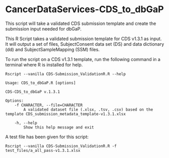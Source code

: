 # CancerDataServices-CDS_to_dbGaP
This script will take a validated CDS submission template and create the submission input needed for dbGaP.

This R Script takes a validated submission template for CDS v1.3.1 as input. It will output a set of files, SubjectConsent data set (DS) and data dictionary (dd) and SubjectSampleMapping (SSM) files.

To run the script on a CDS v1.3.1 template, run the following command in a terminal where R is installed for help.

```
Rscript --vanilla CDS-Submission_ValidationR.R --help
```

```
Usage: CDS_to_dbGaP.R [options]

CDS-CDS_to_dbGaP v.1.3.1

Options:
	-f CHARACTER, --file=CHARACTER
		A validated dataset file (.xlsx, .tsv, .csv) based on the template CDS_submission_metadata_template-v1.3.1.xlsx

	-h, --help
		Show this help message and exit
```

A test file has been given for this script:

```
Rscript --vanilla CDS-Submission_ValidationR.R -f test_files/a_all_pass-v1.3.1.xlsx
```
